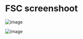 # FSC screenshoot

![image](https://user-images.githubusercontent.com/63599760/112966699-ab3bf800-9174-11eb-9541-f16d8458c7b3.png)

![image](https://user-images.githubusercontent.com/63599760/112966648-a0816300-9174-11eb-927a-2261ef50768e.png)
